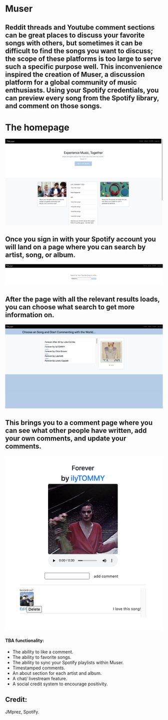 # Muser
## Reddit threads and Youtube comment sections can be great places to discuss your favorite songs with others, but sometimes it can be difficult to find the songs you want to discuss; the scope of these platforms is too large to serve such a specific purpose well. This inconvenience inspired the creation of Muser, a discussion platform for a global community of music enthusiasts. Using your Spotify credentials, you can preview every song from the Spotify library, and comment on those songs.


# The homepage

<img src="public/img/WIREFRAME/Screen Shot 2020-10-30 at 7.27.21 AM.png" alt="home"/>

## Once you sign in with your Spotify account you will land on a page where you can search by artist, song, or album.

<img src="public/img/WIREFRAME/Screen Shot 2020-10-30 at 7.50.05 AM.png" alt="home page"/>

## After the page with all the relevant results loads, you can choose what search to get more information on.
<img src="public/img/WIREFRAME/Screen Shot 2020-10-30 at 7.57.51 AM.png" alt="search results"/>

## This brings you to a comment page where you can see what other people have written, add your own comments, and update your comments.
<img src="public/img/WIREFRAME/Screen Shot 2020-10-30 at 8.03.10 AM.png" alt="song details"/>



#### TBA functionality:
- The ability to like a comment.
- The ability to favorite songs.
- The ability to sync your Spotify playlists within Muser.
- Timestamped comments.
- An about section for each artist and album.
- A chat/ livestream feature.
- A social credit system to encourage positivity.

## Credit:
JMprez, Spotify. 